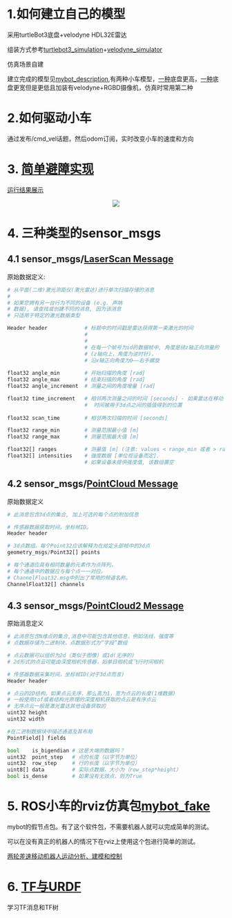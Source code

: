 # 1.如何建立自己的模型

采用turtleBot3底盘+velodyne HDL32E雷达

组装方式参考[turtlebot3_simulation](https://github.com/ROBOTIS-GIT/turtlebot3_simulations)+[velodyne_simulator](https://bitbucket.org/DataspeedInc/velodyne_simulator.git)

仿真场景自建

建立完成的模型见[mybot_description](mybot_description/),有两种小车模型，[一种](mybot_description/urdf/mybot_burger.urdf.xacro)底盘更高，[一种](mybot_description/urdf/mybot_waffle.urdf.xacro)底盘更宽但是更低且加装有velodyne+RGBD摄像机，仿真时常用第二种

# 2.如何驱动小车

通过发布/cmd_vel话题，然后odom订阅，实时改变小车的速度和方向

# 3. [简单避障实现](mybot_gazebo/README.md)

[运行结果展示](mybot_gazebo/images/obstacle_avoidance.gif)

<div align="center">
<img src="mybot_gazebo/images/obstacle_avoidance.gif">
</div>

# 4. 三种类型的sensor_msgs

## 4.1 sensor_msgs/[LaserScan Message](http://docs.ros.org/en/api/sensor_msgs/html/msg/LaserScan.html)

原始数据定义:

```python
# 从平面(二维)激光测距仪(激光雷达)进行单次扫描存储的消息
#
# 如果您拥有另一台行为不同的设备 (e.g. 声呐
# 数据), 请查找或创建不同的消息, 因为该消息
# 只适用于特定的激光数据类型

Header header            # 标题中的时间戳是雷达获得第一束激光的时间
                         # 
                         #
                         # 在每一个帧号为id的数据帧中, 角度是绕z轴正向测量的 
                         # (z轴向上，角度为逆时针)，
                         # 沿x轴正向角度为0——右手螺旋
                         
float32 angle_min        # 开始扫描的角度 [rad]
float32 angle_max        # 结束扫描的角度 [rad]
float32 angle_increment  # 测量之间的角度增量 [rad]

float32 time_increment   # 相邻两次测量之间的时间 [seconds] - 如果雷达在移动
                         #  时间被用于3d点之间的插值得到的位置
                         
float32 scan_time        # 相邻两次扫描的时间 [seconds]

float32 range_min        # 测量范围最小值 [m]
float32 range_max        # 测量范围最大值 [m]

float32[] ranges         # 测量值 [m] (注意: values < range_min 或者 > range_max 被丢弃)
float32[] intensities    # 强度数据 [单位视设备而定].  
                         # 如果设备未提供强度值, 该数组置空
```

## 4.2 sensor_msgs/[PointCloud Message](http://docs.ros.org/en/api/sensor_msgs/html/msg/PointCloud.html)

原始数据定义

```python
# 此消息包含3d点的集合, 加上可选的每个点的附加信息

# 传感器数据获取时间，坐标帧ID。
Header header

# 3d点数组。每个Point32应该解释为在给定头部帧中的3d点
geometry_msgs/Point32[] points

# 每个通道应具有相同数量的元素作为点阵列，
# 每个通道中的数据应与每个点一一对应。
# ChannelFloat32.msg中列出了常用的频道名称。
ChannelFloat32[] channels
```

## 4.3 sensor_msgs/[PointCloud2 Message](http://docs.ros.org/en/api/sensor_msgs/html/msg/PointCloud2.html)

原始消息定义

```python
# 此消息包含N维点的集合,消息中可能包含其他信息，例如法线，强度等
# 点数据存储为二进制块，点数据形式为“字段”数组

# 点云数据可以组织为2d（类似于图像）或1d(无序的)
# 2d形式的点云可能由深度相机传感器，如单目相机或飞行时间相机

# 传感器数据采集时间，坐标帧ID(对于3d点而言)
Header header

# 点云的2D结构。如果点云无序，那么高为1，宽为点云的长度(1维数据)
# 一般使用tof或者结构光原理的深度相机获取的点云是有序点云
# 无序点云一般是激光雷达其他设备获取的
uint32 height
uint32 width

#在二进制数据块中描述通道及其布局
PointField[] fields

bool    is_bigendian # 这是大端的数据吗？
uint32  point_step   # 点的长度（以字节为单位）
uint32  row_step     # 行的长度（以字节为单位）
uint8[] data         # 实际点数据，大小为（row_step*height）
bool is_dense        # 如果没有无效点，则为True
```

# 5. ROS小车的rviz仿真包[mybot_fake](mybot_fake/README.md)

mybot的假节点包。有了这个软件包，不需要机器人就可以完成简单的测试。

可以在没有真正的机器人的情况下在rviz上使用这个包进行简单的测试。

 [两轮差速移动机器人运动分析、建模和控制](mybot_fake/README.md)

# 6. [TF与URDF](mybot_fake/README.md)

学习TF消息和TF树
